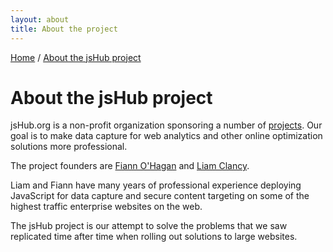 ```yaml
---
layout: about
title: About the project
---
```


<p class="path noprint">
  <a class="pathentry" href="/">Home</a> 
  <span class="pathentry sep">/</span>
  <a class="pathentry" href="/about/">About the jsHub project</a> 
  <br style="clear: both" />
</p>


# About the jsHub project #

jsHub.org is a non-profit organization sponsoring a number of [projects](/projects/). Our goal is to make data capture for web analytics and other online optimization solutions more professional.

The project founders are [Fiann O'Hagan](mailto:fianno@jshub.org) and [Liam Clancy](mailto:liamc@jshub.org). 

Liam and Fiann have many years of professional experience deploying JavaScript for data capture and secure content targeting on some of the highest traffic enterprise websites on the web. 

The jsHub project is our attempt to solve the problems that we saw replicated time after time when rolling out solutions to large websites.